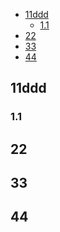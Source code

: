 <!-- TOC START min:1 max:3 link:true asterisk:false update:true -->
  - [11ddd](#11ddd)
    - [1.1](#11)
  - [22](#22)
  - [33](#33)
  - [44](#44)
<!-- TOC END -->




## 11ddd
### 1.1
## 22
## 33
## 44
